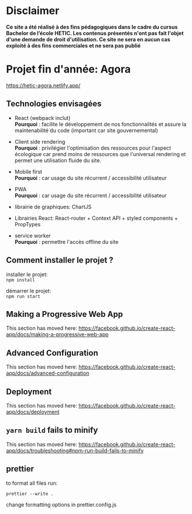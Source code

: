 # Disclaimer

**Ce site a été réalisé à des fins pédagogiques dans le cadre du cursus Bachelor de l’école HETIC. Les contenus présentés n'ont pas fait l'objet d'une demande de droit d'utilisation. Ce site ne sera en aucun cas exploité à des fins commerciales et ne sera pas publié**

# Projet fin d'année: Agora

https://hetic-agora.netlify.app/

## Technologies envisagées

- React (webpack inclut)  
  **Pourquoi** : facilite le développement de nos fonctionnalités et assure la maintenabilité du code (important car site gouvernemental)

- Client side rendering  
  **Pourquoi** : privilégier l'optimisation des ressources pour l'aspect écologique car prend moins de ressources que l'universal rendering et permet une utilisation fluide du site.

- Mobile first  
  **Pourquoi** : car usage du site récurrent / accessibilité utilisateur

- PWA  
  **Pourquoi** : car usage du site récurrent / accessibilité utilisateur

- librairie de graphiques: ChartJS

- Librairies React: React-router + Context API + styled components + PropTypes

- service worker  
  **Pourquoi** : permettre l'accès offline du site

## Comment installer le projet ?

installer le projet:  
`npm install`

démarrer le projet:  
`npm run start`

## Making a Progressive Web App

This section has moved here: https://facebook.github.io/create-react-app/docs/making-a-progressive-web-app

## Advanced Configuration

This section has moved here: https://facebook.github.io/create-react-app/docs/advanced-configuration

## Deployment

This section has moved here: https://facebook.github.io/create-react-app/docs/deployment

## `yarn build` fails to minify

This section has moved here: https://facebook.github.io/create-react-app/docs/troubleshooting#npm-run-build-fails-to-minify

## prettier

to format all files run:

`prettier --write .`

change formatting options in prettier.config.js
